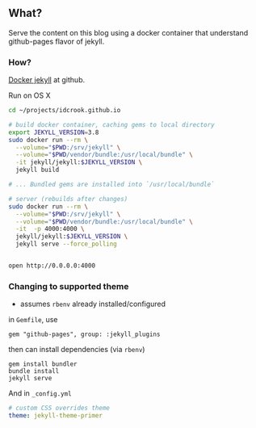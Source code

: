 What?
-----

Serve the content on this blog using a docker container that understand github-pages flavor of jekyll.

### How?

[Docker jekyll](https://github.com/jekyll/docker-jekyll) at github.

Run on OS X

```bash
cd ~/projects/idcrook.github.io

# build docker container, caching gems to local directory
export JEKYLL_VERSION=3.8
sudo docker run --rm \
  --volume="$PWD:/srv/jekyll" \
  --volume="$PWD/vendor/bundle:/usr/local/bundle" \
  -it jekyll/jekyll:$JEKYLL_VERSION \
  jekyll build

# ... Bundled gems are installed into `/usr/local/bundle`

# server (rebuilds after changes)
sudo docker run --rm \
  --volume="$PWD:/srv/jekyll" \
  --volume="$PWD/vendor/bundle:/usr/local/bundle" \
  -it  -p 4000:4000 \
  jekyll/jekyll:$JEKYLL_VERSION \
  jekyll serve --force_polling


open http://0.0.0.0:4000
```

### Changing to supported theme

-	assumes `rbenv` already installed/configured

in `Gemfile`, use

```
gem "github-pages", group: :jekyll_plugins
```

then can install dependencies (via `rbenv`\)

```shell
gem install bundler
bundle install
jekyll serve
```

And in `_config.yml`

```yaml
# custom CSS overrides theme
theme: jekyll-theme-primer
```
